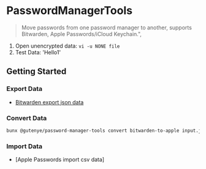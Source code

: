 # PasswordManagerTools

> Move passwords from one password manager to another, supports Bitwarden, Apple Passwords/iCloud Keychain.",

1. Open unencrypted data: `vi -u NONE file`
2. Test Data: 'Hello1'

## Getting Started

### Export Data

- [Bitwarden export json data](https://bitwarden.com/help/export-your-data)

### Convert Data

```sh
bunx @gutenye/password-manager-tools convert bitwarden-to-apple input.json output.csv
```

### Import Data

- [Apple Passwords import csv data]
